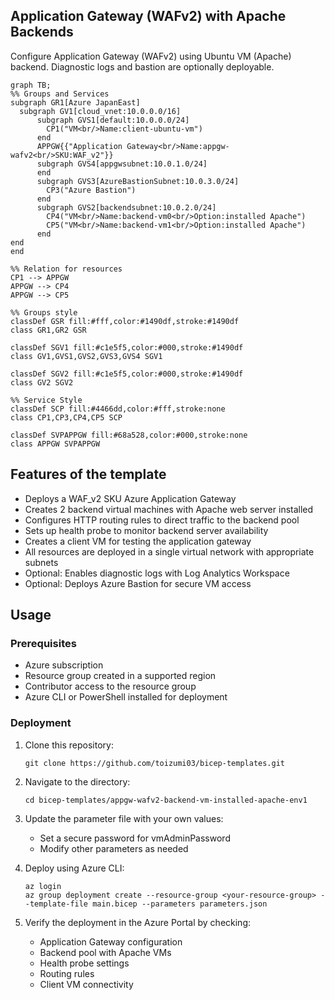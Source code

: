 ## Application Gateway (WAFv2) with Apache Backends

Configure Application Gateway (WAFv2) using Ubuntu VM (Apache) backend. Diagnostic logs and bastion are optionally deployable.

```mermaid
graph TB;
%% Groups and Services
subgraph GR1[Azure JapanEast]
  subgraph GV1[cloud_vnet:10.0.0.0/16]
      subgraph GVS1[default:10.0.0.0/24]
        CP1("VM<br/>Name:client-ubuntu-vm")
      end
      APPGW{{"Application Gateway<br/>Name:appgw-wafv2<br/>SKU:WAF_v2"}}
      subgraph GVS4[appgwsubnet:10.0.1.0/24]
      end
      subgraph GVS3[AzureBastionSubnet:10.0.3.0/24]
        CP3("Azure Bastion")
      end
      subgraph GVS2[backendsubnet:10.0.2.0/24]
        CP4("VM<br/>Name:backend-vm0<br/>Option:installed Apache")
        CP5("VM<br/>Name:backend-vm1<br/>Option:installed Apache")
      end
end
end

%% Relation for resources
CP1 --> APPGW
APPGW --> CP4
APPGW --> CP5

%% Groups style
classDef GSR fill:#fff,color:#1490df,stroke:#1490df
class GR1,GR2 GSR

classDef SGV1 fill:#c1e5f5,color:#000,stroke:#1490df
class GV1,GVS1,GVS2,GVS3,GVS4 SGV1

classDef SGV2 fill:#c1e5f5,color:#000,stroke:#1490df
class GV2 SGV2
 
%% Service Style
classDef SCP fill:#4466dd,color:#fff,stroke:none
class CP1,CP3,CP4,CP5 SCP

classDef SVPAPPGW fill:#68a528,color:#000,stroke:none
class APPGW SVPAPPGW
```

## Features of the template

- Deploys a WAF_v2 SKU Azure Application Gateway
- Creates 2 backend virtual machines with Apache web server installed
- Configures HTTP routing rules to direct traffic to the backend pool
- Sets up health probe to monitor backend server availability
- Creates a client VM for testing the application gateway
- All resources are deployed in a single virtual network with appropriate subnets
- Optional: Enables diagnostic logs with Log Analytics Workspace
- Optional: Deploys Azure Bastion for secure VM access

## Usage

### Prerequisites
- Azure subscription
- Resource group created in a supported region
- Contributor access to the resource group
- Azure CLI or PowerShell installed for deployment

### Deployment
1. Clone this repository:
   ```
   git clone https://github.com/toizumi03/bicep-templates.git
   ```
   
2. Navigate to the directory:
   ```
   cd bicep-templates/appgw-wafv2-backend-vm-installed-apache-env1
   ```
   
3. Update the parameter file with your own values:
   - Set a secure password for vmAdminPassword
   - Modify other parameters as needed

4. Deploy using Azure CLI:
   ```
   az login
   az group deployment create --resource-group <your-resource-group> --template-file main.bicep --parameters parameters.json
   ```
   
5. Verify the deployment in the Azure Portal by checking:
   - Application Gateway configuration
   - Backend pool with Apache VMs
   - Health probe settings
   - Routing rules
   - Client VM connectivity